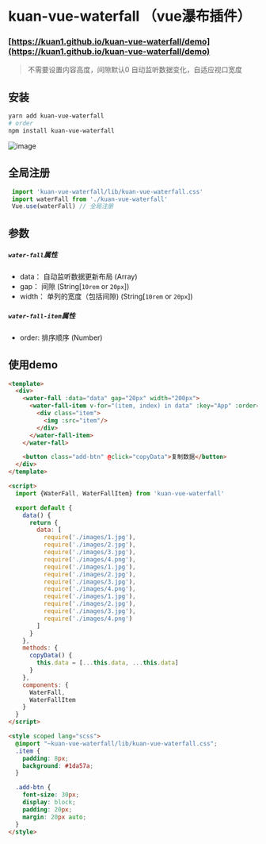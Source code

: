 # kuan-vue-waterfall （vue瀑布插件）

### [https://kuan1.github.io/kuan-vue-waterfall/demo](https://kuan1.github.io/kuan-vue-waterfall/demo)
>  不需要设置内容高度，间隙默认0
>  自动监听数据变化，自适应视口宽度

## 安装
```bash
yarn add kuan-vue-waterfall
# order
npm install kuan-vue-waterfall
```

![image](http://pic.luzhongkuan.cn/1532051693115.png?a=1)

## 全局注册
```js
 import 'kuan-vue-waterfall/lib/kuan-vue-waterfall.css'
 import waterFall from './kuan-vue-waterfall'
 Vue.use(waterFall) // 全局注册
```

## 参数
##### `water-fall`属性
- data： 自动监听数据更新布局   (Array)
- gap： 间隙   (String[`10rem` or `20px`])
- width： 单列的宽度（包括间隙) (String[`10rem` or `20px`])
##### `water-fall-item`属性
- order: 排序顺序 (Number)

## 使用demo
```html
<template>
  <div>
    <water-fall :data="data" gap="20px" width="200px">
      <water-fall-item v-for="(item, index) in data" :key="App" :order="App">
        <div class="item">
          <img :src="item"/>
        </div>
      </water-fall-item>
    </water-fall>

    <button class="add-btn" @click="copyData">复制数据</button>
  </div>
</template>

<script>
  import {WaterFall, WaterFallItem} from 'kuan-vue-waterfall'

  export default {
    data() {
      return {
        data: [
          require('./images/1.jpg'),
          require('./images/2.jpg'),
          require('./images/3.jpg'),
          require('./images/4.png'),
          require('./images/1.jpg'),
          require('./images/2.jpg'),
          require('./images/3.jpg'),
          require('./images/4.png'),
          require('./images/1.jpg'),
          require('./images/2.jpg'),
          require('./images/3.jpg'),
          require('./images/4.png')
        ]
      }
    },
    methods: {
      copyData() {
        this.data = [...this.data, ...this.data]
      }
    },
    components: {
      WaterFall,
      WaterFallItem
    }
  }
</script>

<style scoped lang="scss">
  @import "~kuan-vue-waterfall/lib/kuan-vue-waterfall.css";
  .item {
    padding: 8px;
    background: #1da57a;
  }

  .add-btn {
    font-size: 30px;
    display: block;
    padding: 20px;
    margin: 20px auto;
  }
</style>

```

